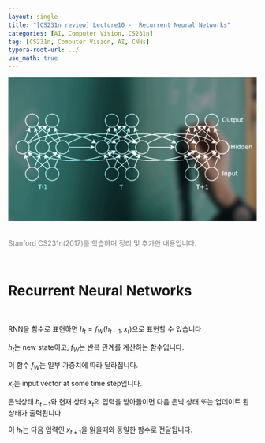 ```yaml
---
layout: single
title: "[CS231n review] Lecture10 -  Recurrent Neural Networks"
categories: [AI, Computer Vision, CS231n]
tag: [CS231n, Computer Vision, AI, CNNs]
typora-root-url: ../
use_math: true
---
```


![image-20240225193302761](/images/2024-02-25-RNN/image-20240225193302761.png)

<br><font color=gray>Stanford CS231n(2017)를 학습하며 정리 및 추가한 내용입니다.</font> <br>

<br>

# **Recurrent Neural Networks**

<br>



RNN을 함수로 표현하면 $h_{t}=f_{W}(h_{t-1}, x_{t})$으로 표현할 수 있습니다

$h_{t}$는 new state이고, $f_{W}$는 반복 관계를 계산하는 함수입니다. 

이 함수 $f_{W}$는 일부 가중치에 따라 달라집니다. 

$x_{t}$는 input vector at some time step입니다.

은닉상태 $h_{t-1}$와 현재 상태 $x_{t}$의 입력을 받아들이면 다음 은닉 상태 또는 업데이트 된 상태가 출력됩니다.

이 $h_{t}$는 다음 입력인 $x_{t+1}$을 읽을때와 동일한 함수로 전달됩니다.







